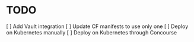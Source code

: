 # TODO

[ ] Add Vault integration
[ ] Update CF manifests to use only one
[ ] Deploy on Kubernetes manually
[ ] Deploy on Kubernetes through Concourse
